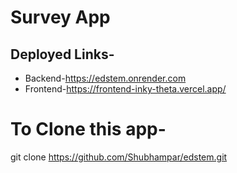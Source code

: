 # Survey App

## Deployed Links-

* Backend-https://edstem.onrender.com
* Frontend-https://frontend-inky-theta.vercel.app/


# To Clone this app-

git clone https://github.com/Shubhampar/edstem.git
